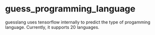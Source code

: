 # guess_programming_language

guesslang uses tensorflow internally to predict the type of progamming language. Currently, it supports 20 languages.
